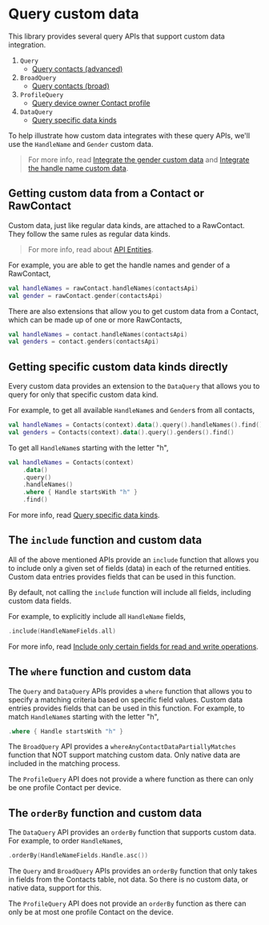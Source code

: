 # Query custom data

This library provides several query APIs that support custom data integration.

1. `Query`
    - [Query contacts (advanced)](/docs/query-contacts-advanced.md)
2. `BroadQuery`
    - [Query contacts (broad)](/docs/query-contacts.md)
3. `ProfileQuery`
    - [Query device owner Contact profile](/docs/profile/query-profile.md)
4. `DataQuery`
    - [Query specific data kinds](/docs/data/query-data-sets.md)

To help illustrate how custom data integrates with these query APIs, we'll use the `HandleName`
and `Gender` custom data.

> For more info, read [Integrate the gender custom data](/docs/customdata/integrate-gender-custom-data.md)
> and [Integrate the handle name custom data](/docs/customdata/integrate-handlename-custom-data.md).

## Getting custom data from a Contact or RawContact

Custom data, just like regular data kinds, are attached to a RawContact. They follow the same rules
as regular data kinds. 

> For more info, read about [API Entities](/docs/entities/about-api-entities.md).

For example, you are able to get the handle names and gender of a RawContact,

```kotlin
val handleNames = rawContact.handleNames(contactsApi)
val gender = rawContact.gender(contactsApi)
```

There are also extensions that allow you to get custom data from a Contact, which can be made up of 
one or more RawContacts,

```kotlin
val handleNames = contact.handleNames(contactsApi)
val genders = contact.genders(contactsApi)
```

## Getting specific custom data kinds directly

Every custom data provides an extension to the `DataQuery` that allows you to query for only that
specific custom data kind.

For example, to get all available `HandleName`s and `Gender`s from all contacts,

```kotlin
val handleNames = Contacts(context).data().query().handleNames().find()
val genders = Contacts(context).data().query().genders().find()
```

To get all `HandleName`s starting with the letter "h",

```kotlin
val handleNames = Contacts(context)
    .data()
    .query()
    .handleNames()
    .where { Handle startsWith "h" }
    .find()
```

For more info, read [Query specific data kinds](/docs/data/query-data-sets.md).

## The `include` function and custom data

All of the above mentioned APIs provide an `include` function that allows you to include only a 
given set of fields (data) in each of the returned entities. Custom data entries provides fields 
that can be used in this function. 

By default, not calling the `include` function will include all fields, including custom data fields. 

For example, to explicitly include all `HandleName` fields, 

```kotlin
.include(HandleNameFields.all)
```

For more info, read [Include only certain fields for read and write operations](/docs/entities/include-only-desired-data.md).

## The `where` function and custom data

The `Query` and `DataQuery` APIs provides a `where` function that allows you to specify a matching
criteria based on specific field values. Custom data entries provides fields that can be used in 
this function. For example, to match `HandleName`s starting with the letter "h",

```kotlin
.where { Handle startsWith "h" }
```

The `BroadQuery` API provides a `whereAnyContactDataPartiallyMatches` function that NOT support
matching custom data. Only native data are included in the matching process.

The `ProfileQuery` API does not provide a where function as there can only be one profile Contact
per device. 

## The `orderBy` function and custom data

The `DataQuery` API provides an `orderBy` function that supports custom data. For example, to order
`HandleName`s,

```kotlin
.orderBy(HandleNameFields.Handle.asc())
```

The `Query` and `BroadQuery` APIs provides an `orderBy` function that only takes in fields from
the Contacts table, not data. So there is no custom data, or native data, support for this.

The `ProfileQuery` API does not provide an `orderBy` function as there can only be at most one 
profile Contact on the device.